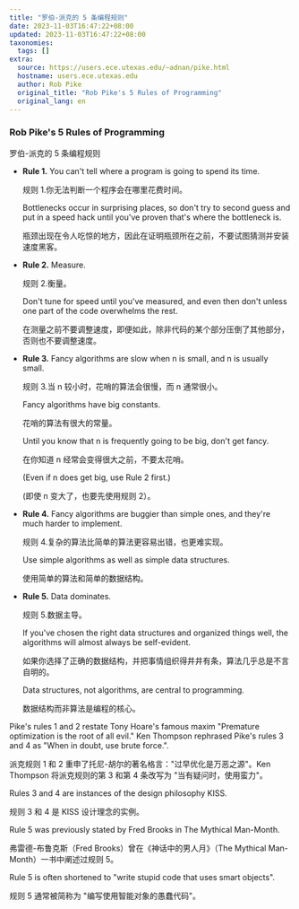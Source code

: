 ```yaml
---
title: "罗伯-派克的 5 条编程规则"
date: 2023-11-03T16:47:22+08:00
updated: 2023-11-03T16:47:22+08:00
taxonomies:
  tags: []
extra:
  source: https://users.ece.utexas.edu/~adnan/pike.html
  hostname: users.ece.utexas.edu
  author: Rob Pike
  original_title: "Rob Pike's 5 Rules of Programming"
  original_lang: en
---
```


### Rob Pike's 5 Rules of Programming  

罗伯-派克的 5 条编程规则

-   **Rule 1.** You can't tell where a program is going to spend its time.  
    
    规则 1.你无法判断一个程序会在哪里花费时间。  
    
    Bottlenecks occur in surprising places, so don't try to second guess and put in a speed hack until you've proven that's where the bottleneck is.  
    
    瓶颈出现在令人吃惊的地方，因此在证明瓶颈所在之前，不要试图猜测并安装速度黑客。
-   **Rule 2.** Measure.  
    
    规则 2.衡量。  
    
    Don't tune for speed until you've measured, and even then don't unless one part of the code overwhelms the rest.  
    
    在测量之前不要调整速度，即便如此，除非代码的某个部分压倒了其他部分，否则也不要调整速度。
-   **Rule 3.** Fancy algorithms are slow when n is small, and n is usually small.  
    
    规则 3.当 n 较小时，花哨的算法会很慢，而 n 通常很小。  
    
    Fancy algorithms have big constants.  
    
    花哨的算法有很大的常量。  
    
    Until you know that n is frequently going to be big, don't get fancy.  
    
    在你知道 n 经常会变得很大之前，不要太花哨。  
    
    (Even if n does get big, use Rule 2 first.)  
    
    (即使 n 变大了，也要先使用规则 2）。
-   **Rule 4.** Fancy algorithms are buggier than simple ones, and they're much harder to implement.  
    
    规则 4.复杂的算法比简单的算法更容易出错，也更难实现。  
    
    Use simple algorithms as well as simple data structures.  
    
    使用简单的算法和简单的数据结构。
-   **Rule 5.** Data dominates.  
    
    规则 5.数据主导。  
    
    If you've chosen the right data structures and organized things well, the algorithms will almost always be self-evident.  
    
    如果你选择了正确的数据结构，并把事情组织得井井有条，算法几乎总是不言自明的。  
    
    Data structures, not algorithms, are central to programming.  
    
    数据结构而非算法是编程的核心。

Pike's rules 1 and 2 restate Tony Hoare's famous maxim "Premature optimization is the root of all evil." Ken Thompson rephrased Pike's rules 3 and 4 as "When in doubt, use brute force.".  

派克规则 1 和 2 重申了托尼-胡尔的著名格言："过早优化是万恶之源"。Ken Thompson 将派克规则的第 3 和第 4 条改写为 "当有疑问时，使用蛮力"。  

Rules 3 and 4 are instances of the design philosophy KISS.  

规则 3 和 4 是 KISS 设计理念的实例。  

Rule 5 was previously stated by Fred Brooks in The Mythical Man-Month.  

弗雷德-布鲁克斯（Fred Brooks）曾在《神话中的男人月》（The Mythical Man-Month）一书中阐述过规则 5。  

Rule 5 is often shortened to "write stupid code that uses smart objects".  

规则 5 通常被简称为 "编写使用智能对象的愚蠢代码"。
